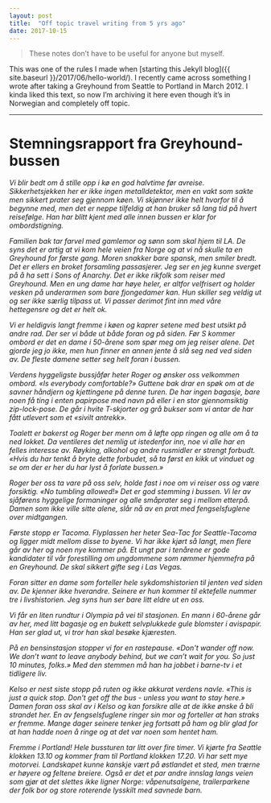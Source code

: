 ```yaml
---
layout: post
title:  "Off topic travel writing from 5 yrs ago"
date: 2017-10-15
---
```


> These notes don’t have to be useful for anyone but myself.

This was one of the rules I made when [starting this Jekyll blog]({{ site.baseurl }}/2017/06/hello-world/). I recently came across something I wrote after taking a Greyhound from Seattle to Portland in March 2012. I kinda liked this text, so now I’m archiving it here even though it’s in Norwegian and completely off topic.

---

# Stemningsrapport fra Greyhound-bussen

*Vi blir bedt om å stille opp i kø en god halvtime før avreise. Sikkerhetsjekken her er ikke ingen metalldetektor, men en vakt som sakte men sikkert prater seg gjennom køen. Vi skjønner ikke helt hvorfor til å begynne med, men det er neppe tilfeldig at han bruker så lang tid på hvert reisefølge. Han har blitt kjent med alle innen bussen er klar for ombordstigning.*

*Familien bak tar farvel med gamlemor og sønn som skal hjem til LA. De syns det er artig at vi kom hele veien fra Norge og at vi nå skulle ta en Greyhound for første gang. Moren snakker bare spansk, men smiler bredt. Det er ellers en broket forsamling passasjerer. Jeg ser en jeg kunne sverget på å ha sett i Sons of Anarchy. Det er ikke rikfolk som reiser med Greyhound. Men en ung dame har høye heler, er altfor velfrisert og holder vesken på underarmen som bare fjongedamer kan. Hun skiller seg veldig ut og ser ikke særlig tilpass ut. Vi passer derimot fint inn med våre hettegensre og det er helt ok.*

*Vi er heldigvis langt fremme i køen og kaprer setene med best utsikt på andre rad. Der ser vi både ut både foran og på siden. Før S kommer ombord er det en dame i 50-årene som spør meg om jeg reiser alene. Det gjorde jeg jo ikke, men hun finner en annen jente å slå seg ned ved siden av. De fleste damene setter seg helt foran i bussen.*

*Verdens hyggeligste bussjåfør heter Roger og ønsker oss velkommen ombord. «Is everybody comfortable?» Guttene bak drar en spøk om at de savner håndjern og kjettingene på denne turen. De har ingen bagasje, bare noen få ting i enten papirpose med navn på eller i en stor gjennomsiktig zip-lock-pose. De går i hvite T-skjorter og grå bukser som vi antar de har fått utlevert som et «sivilt antrekk».*

*Toalett er bakerst og Roger ber menn om å løfte opp ringen og alle om å ta ned lokket. Da ventileres det nemlig ut istedenfor inn, noe vi alle har en felles interesse av. Røyking, alkohol og andre rusmidler er strengt forbudt. «Hvis du har tenkt å bryte dette forbudet, så ta først en kikk ut vinduet og se om der er her du har lyst å forlate bussen.»*

*Roger ber oss ta vare på oss selv, holde fast i noe om vi reiser oss og være forsiktig. «No tumbling allowed!» Det er god stemming i bussen. Vi ler av sjåførens hyggelige formaninger og alle småprater seg i mellom etterpå. Damen som ikke ville sitte alene, slår nå av en prat med fengselsfuglene over midtgangen.*

*Første stopp er Tacoma. Flyplassen her heter Sea-Tac for Seattle-Tacoma og ligger midt mellom disse to byene. Vi har ikke kjørt så langt, men flere går av her og noen nye kommer på. Et ungt par i tenårene er gode kandidater til vår forestilling om ungdommene som rømmer hjemmefra på en Greyhound. De skal sikkert gifte seg i Las Vegas.*

*Foran sitter en dame som forteller hele sykdomshistorien til jenten ved siden av. De kjenner ikke hverandre. Seinere er hun kommer til ektefelle nummer tre i livshistorien. Jeg syns hun ser bare litt eldre ut en oss.*

*Vi får en liten rundtur i Olympia på vei til stasjonen. En mann i 60-årene går av her, med litt bagasje og en bukett selvplukkede gule blomster i avispapir. Han ser glad ut, vi tror han skal besøke kjæresten.*

*På en bensinstasjon stopper vi for en rastepause. «Don't wander off now. We don’t want to leave anybody behind, but we can’t wait for you. So just 10 minutes, folks.» Med den stemmen må han ha jobbet i barne-tv i et tidligere liv.*

*Kelso er nest siste stopp på ruten og ikke akkurat verdens navle. «This is just a quick stop. Don't get off the bus - unless you want to stay here.» Damen foran oss skal av i Kelso og kan forsikre alle at de ikke ønske å bli strandet her. En av fengselsfuglene ringer sin mor og forteller at han straks er fremme. Mange dager seinere tenker jeg fortsatt på ham og blir glad for at han hadde noen å ringe og at det var noen som hentet ham.*

*Fremme i Portland! Hele bussturen tar litt over fire timer. Vi kjørte fra Seattle klokken 13.10 og kommer fram til Portland klokken 17.20. Vi har sett mye motorvei. Landskapet kunne kanskje vært på østlandet et sted, men trærne er høyere og feltene breiere. Også er det et par andre innslag langs veien som gjør at det slettes ikke ligner Norge: våpenutsalgene, trailerparkene der folk bor og store roterende lysskilt med savnede barn.*
